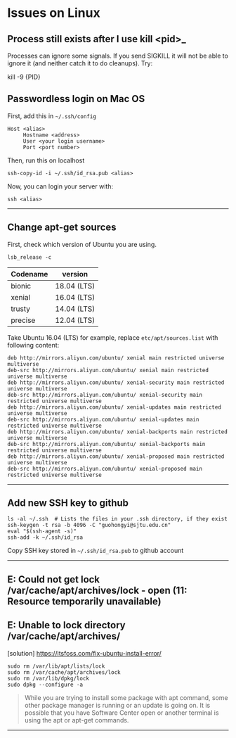 # Issues on Linux

## Process still exists after I use kill \<pid\>_

Processes can ignore some signals. If you send SIGKILL it will not be able to ignore it (and neither catch it to do cleanups). Try:

kill -9 {PID}


## Passwordless login on Mac OS

First, add this in `~/.ssh/config`
```
Host <alias>
     Hostname <address>
     User <your login username>
     Port <port number>
```

Then, run this on localhost
```
ssh-copy-id -i ~/.ssh/id_rsa.pub <alias>
```

Now, you can login your server with:
```
ssh <alias>
```

------

## Change apt-get sources

First, check which version of Ubuntu you are using.
```
lsb_release -c
```

| Codename |   version   |
|----------|-------------|
|  bionic  | 18.04 (LTS) |
|  xenial  | 16.04 (LTS) |
|  trusty  | 14.04 (LTS) |
|  precise | 12.04 (LTS) |

Take Ubuntu 16.04 (LTS) for example, replace `etc/apt/sources.list` with following content:

```
deb http://mirrors.aliyun.com/ubuntu/ xenial main restricted universe multiverse
deb-src http://mirrors.aliyun.com/ubuntu/ xenial main restricted universe multiverse
deb http://mirrors.aliyun.com/ubuntu/ xenial-security main restricted universe multiverse
deb-src http://mirrors.aliyun.com/ubuntu/ xenial-security main restricted universe multiverse
deb http://mirrors.aliyun.com/ubuntu/ xenial-updates main restricted universe multiverse
deb-src http://mirrors.aliyun.com/ubuntu/ xenial-updates main restricted universe multiverse
deb http://mirrors.aliyun.com/ubuntu/ xenial-backports main restricted universe multiverse
deb-src http://mirrors.aliyun.com/ubuntu/ xenial-backports main restricted universe multiverse
deb http://mirrors.aliyun.com/ubuntu/ xenial-proposed main restricted universe multiverse
deb-src http://mirrors.aliyun.com/ubuntu/ xenial-proposed main restricted universe multiverse
```

------

## Add new SSH key to github

```
ls -al ~/.ssh  # Lists the files in your .ssh directory, if they exist
ssh-keygen -t rsa -b 4096 -C "guohongyi@sjtu.edu.cn"
eval "$(ssh-agent -s)"
ssh-add -k ~/.ssh/id_rsa
```

Copy SSH key stored in `~/.ssh/id_rsa.pub` to github account

------

## E: Could not get lock /var/cache/apt/archives/lock - open (11: Resource temporarily unavailable)

## E: Unable to lock directory /var/cache/apt/archives/

[solution] https://itsfoss.com/fix-ubuntu-install-error/

```
sudo rm /var/lib/apt/lists/lock
sudo rm /var/cache/apt/archives/lock
sudo rm /var/lib/dpkg/lock
sudo dpkg --configure -a
```

> While you are trying to install some package with apt command, some other package manager is running or an update is going on.
It is possible that you have Software Center open or another terminal is using the apt or apt-get commands.

------
